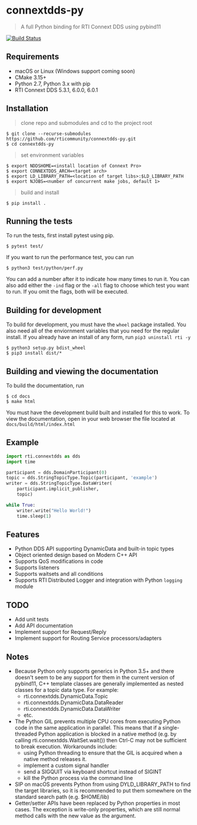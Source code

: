 # connextdds-py

> A full Python binding for RTI Connext DDS using pybind11

[![Build Status](https://travis-ci.com/rticommunity/connextdds-py.svg?token=BnoLsZyPsyeg3f6xwqc6&branch=master)](https://travis-ci.com/rticommunity/connextdds-py)

## Requirements

- macOS or Linux (Windows support coming soon)
- CMake 3.15+
- Python 2.7, Python 3.x with pip
- RTI Connext DDS 5.3.1, 6.0.0, 6.0.1

## Installation

> clone repo and submodules and cd to the project root

```shell
$ git clone --recurse-submodules https://github.com/rticommunity/connextdds-py.git
$ cd connextdds-py
```

> set environment variables

```shell
$ export NDDSHOME=<install location of Connext Pro>
$ export CONNEXTDDS_ARCH=<target arch>
$ export LD_LIBRARY_PATH=<location of target libs>:$LD_LIBRARY_PATH
$ export NJOBS=<number of concurrent make jobs, default 1>
```

> build and install

```shell
$ pip install .
```

## Running the tests
To run the tests, first install pytest using pip.

```shell
$ pytest test/
```
If you want to run the performance test, you can run
```shell
$ python3 test/python/perf.py
```
You can add a number after it to indicate how many times to run it.
You can also add either the ```-ind``` flag or the ```-all``` flag
to choose which test you want to run. If you omit the flags, both
will be executed.


## Building for development
To build for development, you must have the `wheel` package installed.
You also need all of the enviornment variables that you need for the
regular install. If you already have an install of any form, run
`pip3 uninstall rti -y`

```shell
$ python3 setup.py bdist_wheel
$ pip3 install dist/*
```


## Building and viewing the documentation
To build the documentation, run

```shell
$ cd docs
$ make html
```
You must have the development build built and installed for this to work.
To view the documentation, open in your web browser the file located at
`docs/build/html/index.html`

## Example

```python
import rti.connextdds as dds
import time

participant = dds.DomainParticipant(0)
topic = dds.StringTopicType.Topic(participant, 'example')
writer = dds.StringTopicType.DataWriter(
    participant.implicit_publisher,
    topic)

while True:
    writer.write("Hello World!")
    time.sleep(1)
```

## Features

- Python DDS API supporting DynamicData and built-in topic types
- Object oriented design based on Modern C++ API
- Supports QoS modifications in code
- Supports listeners
- Supports waitsets and all conditions
- Supports RTI Distributed Logger and integration with Python `logging` module

## TODO

- Add unit tests
- Add API documentation
- Implement support for Request/Reply
- Implement support for Routing Service processors/adapters

## Notes

- Because Python only supports generics in Python 3.5+ and there doesn't seem to be any support for them in the current version of pybind11, C++ template classes are generally implemented as nested classes for a topic data type. For example:
    - rti.connextdds.DynamicData.Topic
    - rti.connextdds.DynamicData.DataReader
    - rti.connextdds.DynamicData.DataWriter
    - etc.
- The Python GIL prevents multiple CPU cores from executing Python code in the same application in parallel. This means that if a single-threaded Python application is blocked in a native method (e.g. by calling rti.connextdds.WaitSet.wait()) then Ctrl-C may not be sufficient to break execution. Workarounds include:
    - using Python threading to ensure that the GIL is acquired when a native method releases it.
    - implement a custom signal handler
    - send a SIGQUIT via keyboard shortcut instead of SIGINT
    - kill the Python process via the command line
- SIP on macOS prevents Python from using DYLD_LIBRARY_PATH to find the target libraries, so it is recommended to put them somewhere on the standard search path (e.g. $HOME/lib)
- Getter/setter APIs have been replaced by Python properties in most cases. The exception is write-only properties, which are still normal method calls with the new value as the argument.
